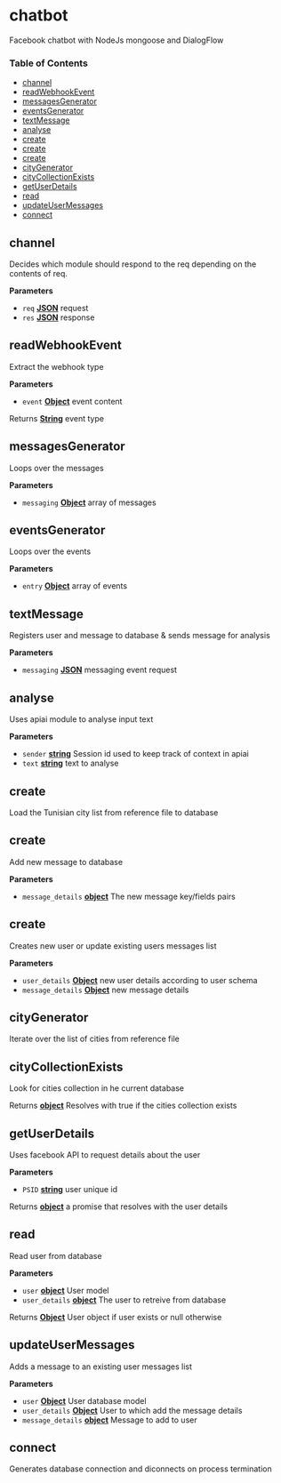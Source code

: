 # chatbot
Facebook chatbot with NodeJs mongoose and DialogFlow
<!-- Generated by documentation.js. Update this documentation by updating the source code. -->

### Table of Contents

-   [channel](#channel)
-   [readWebhookEvent](#readwebhookevent)
-   [messagesGenerator](#messagesgenerator)
-   [eventsGenerator](#eventsgenerator)
-   [textMessage](#textmessage)
-   [analyse](#analyse)
-   [create](#create)
-   [create](#create-1)
-   [create](#create-2)
-   [cityGenerator](#citygenerator)
-   [cityCollectionExists](#citycollectionexists)
-   [getUserDetails](#getuserdetails)
-   [read](#read)
-   [updateUserMessages](#updateusermessages)
-   [connect](#connect)

## channel

Decides which module should respond to the req depending on the contents of req.

**Parameters**

-   `req` **[JSON](https://developer.mozilla.org/en-US/docs/Web/JavaScript/Reference/Global_Objects/JSON)** request
-   `res` **[JSON](https://developer.mozilla.org/en-US/docs/Web/JavaScript/Reference/Global_Objects/JSON)** response

## readWebhookEvent

Extract the webhook type

**Parameters**

-   `event` **[Object](https://developer.mozilla.org/en-US/docs/Web/JavaScript/Reference/Global_Objects/Object)** event content

Returns **[String](https://developer.mozilla.org/en-US/docs/Web/JavaScript/Reference/Global_Objects/String)** event type

## messagesGenerator

Loops over the messages

**Parameters**

-   `messaging` **[Object](https://developer.mozilla.org/en-US/docs/Web/JavaScript/Reference/Global_Objects/Object)** array of messages

## eventsGenerator

Loops over the events

**Parameters**

-   `entry` **[Object](https://developer.mozilla.org/en-US/docs/Web/JavaScript/Reference/Global_Objects/Object)** array of events

## textMessage

Registers user and message to database & sends message for analysis

**Parameters**

-   `messaging` **[JSON](https://developer.mozilla.org/en-US/docs/Web/JavaScript/Reference/Global_Objects/JSON)** messaging event request

## analyse

Uses apiai module to analyse input text

**Parameters**

-   `sender` **[string](https://developer.mozilla.org/en-US/docs/Web/JavaScript/Reference/Global_Objects/String)** Session id used to keep track of context in apiai
-   `text` **[string](https://developer.mozilla.org/en-US/docs/Web/JavaScript/Reference/Global_Objects/String)** text to analyse

## create

Load the Tunisian city list from reference file to database

## create

Add new message to database

**Parameters**

-   `message_details` **[object](https://developer.mozilla.org/en-US/docs/Web/JavaScript/Reference/Global_Objects/Object)** The new message key/fields pairs

## create

Creates new user or update existing users messages list

**Parameters**

-   `user_details` **[Object](https://developer.mozilla.org/en-US/docs/Web/JavaScript/Reference/Global_Objects/Object)** new user details according to user schema
-   `message_details` **[Object](https://developer.mozilla.org/en-US/docs/Web/JavaScript/Reference/Global_Objects/Object)** new message details

## cityGenerator

Iterate over the list of cities from reference file

## cityCollectionExists

Look for cities collection in he current database

Returns **[object](https://developer.mozilla.org/en-US/docs/Web/JavaScript/Reference/Global_Objects/Object)** Resolves with true if the cities collection exists

## getUserDetails

Uses facebook API to request details about the user

**Parameters**

-   `PSID` **[string](https://developer.mozilla.org/en-US/docs/Web/JavaScript/Reference/Global_Objects/String)** user unique id

Returns **[object](https://developer.mozilla.org/en-US/docs/Web/JavaScript/Reference/Global_Objects/Object)** a promise that resolves with the user details

## read

Read user from database

**Parameters**

-   `user` **[object](https://developer.mozilla.org/en-US/docs/Web/JavaScript/Reference/Global_Objects/Object)** User model
-   `user_details` **[object](https://developer.mozilla.org/en-US/docs/Web/JavaScript/Reference/Global_Objects/Object)** The user to retreive from database

Returns **[Object](https://developer.mozilla.org/en-US/docs/Web/JavaScript/Reference/Global_Objects/Object)** User object if user exists or null otherwise

## updateUserMessages

Adds a message to an existing user messages list

**Parameters**

-   `user` **[Object](https://developer.mozilla.org/en-US/docs/Web/JavaScript/Reference/Global_Objects/Object)** User database model
-   `user_details` **[Object](https://developer.mozilla.org/en-US/docs/Web/JavaScript/Reference/Global_Objects/Object)** User to which add the message details
-   `message_details` **[object](https://developer.mozilla.org/en-US/docs/Web/JavaScript/Reference/Global_Objects/Object)** Message to add to user

## connect

Generates database connection and diconnects on process termination
